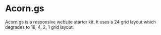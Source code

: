 Acorn.gs
========

Acorn.gs is a responsive website starter kit. It uses a 24 grid layout which degrades to 18, 4, 2, 1 grid layout. 